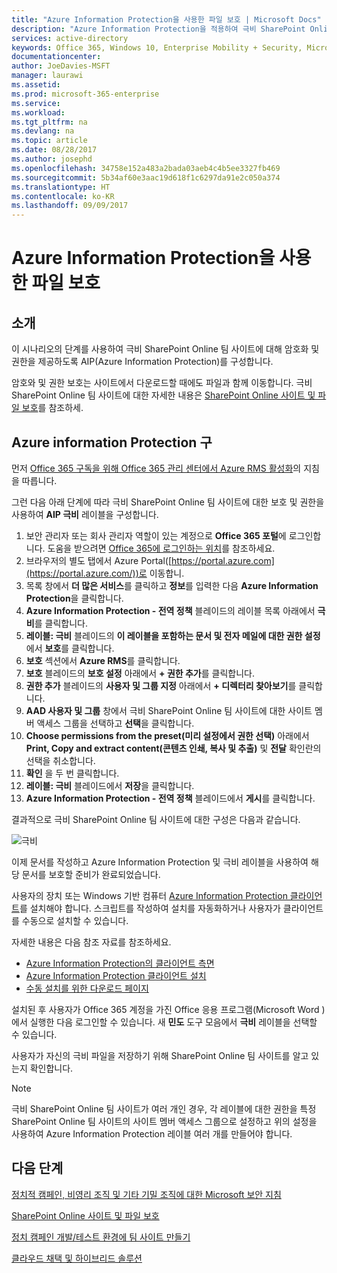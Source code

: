 ```yaml
---
title: "Azure Information Protection을 사용한 파일 보호 | Microsoft Docs"
description: "Azure Information Protection을 적용하여 극비 SharePoint Online 팀 사이트의 파일을 보호합니다."
services: active-directory
keywords: Office 365, Windows 10, Enterprise Mobility + Security, Microsoft 365 Enterprise
documentationcenter: 
author: JoeDavies-MSFT
manager: laurawi
ms.assetid: 
ms.prod: microsoft-365-enterprise
ms.service: 
ms.workload: 
ms.tgt_pltfrm: na
ms.devlang: na
ms.topic: article
ms.date: 08/28/2017
ms.author: josephd
ms.openlocfilehash: 34758e152a483a2bada03aeb4c4b5ee3327fb469
ms.sourcegitcommit: 5b34af60e3aac19d618f1c6297da91e2c050a374
ms.translationtype: HT
ms.contentlocale: ko-KR
ms.lasthandoff: 09/09/2017
---
```

# <a name="protect-files-with--azure-information-protection"></a>Azure Information Protection을 사용한 파일 보호

## <a name="introduction"></a>소개

이 시나리오의 단계를 사용하여 극비 SharePoint Online 팀 사이트에 대해 암호화 및 권한을 제공하도록 AIP(Azure Information Protection)를 구성합니다. 

암호와 및 권한 보호는 사이트에서 다운로드할 때에도 파일과 함께 이동합니다. 극비 SharePoint Online 팀 사이트에 대한 자세한 내용은 [SharePoint Online 사이트 및 파일 보호](secure-sharepoint-online-sites-and-files.md)를 참조하세.

## <a name="configure-azure-information-protection"></a>Azure information Protection 구

먼저 [Office 365 구독을 위해 Office 365 관리 센터에서 Azure RMS 활성화](https://docs.microsoft.com/information-protection/deploy-use/activate-office365)의 지침을 따릅니다.

그런 다음 아래 단계에 따라 극비 SharePoint Online 팀 사이트에 대한 보호 및 권한을 사용하여 **AIP 극비** 레이블을 구성합니다.

1. 보안 관리자 또는 회사 관리자 역할이 있는 계정으로 **Office 365 포털**에 로그인합니다. 도움을 받으려면 [Office 365에 로그인하는 위치](https://support.office.com/Article/Where-to-sign-in-to-Office-365-e9eb7d51-5430-4929-91ab-6157c5a050b4)를 참조하세요.
2. 브라우저의 별도 탭에서 Azure Portal([https://portal.azure.com](https://portal.azure.com/))로 이동합니.
3. 목록 창에서 **더 많은 서비스**를 클릭하고 **정보**를 입력한 다음 **Azure Information Protection**을 클릭합니다.
4. **Azure Information Protection - 전역 정책** 블레이드의 레이블 목록 아래에서 **극비**를 클릭합니다.
5. **레이블: 극비** 블레이드의 **이 레이블을 포함하는 문서 및 전자 메일에 대한 권한 설정**에서 **보호**를 클릭합니다.
6. **보호** 섹션에서 **Azure RMS**를 클릭합니다.
7. **보호** 블레이드의 **보호 설정** 아래에서 **+ 권한 추가**를 클릭합니다.
8. **권한 추가** 블레이드의 **사용자 및 그룹 지정** 아래에서 **+ 디렉터리 찾아보기**를 클릭합니다.
9. **AAD 사용자 및 그룹** 창에서 극비 SharePoint Online 팀 사이트에 대한 사이트 멤버 액세스 그룹을 선택하고 **선택**을 클릭합니다.
10. **Choose permissions from the preset(미리 설정에서 권한 선택)** 아래에서 **Print, Copy and extract content(콘텐츠 인쇄, 복사 및 추출)** 및 **전달** 확인란의 선택을 취소합니다.
11. **확인** 을 두 번 클릭합니다.
12. **레이블: 극비** 블레이드에서 **저장**을 클릭합니다.
13. **Azure Information Protection - 전역 정책** 블레이드에서 **게시**를 클릭합니다.

결과적으로 극비 SharePoint Online 팀 사이트에 대한 구성은 다음과 같습니다.

 ![극비](./media/protect-files-with-aip/hc_w_aip.png)

이제 문서를 작성하고 Azure Information Protection 및 극비 레이블을 사용하여 해당 문서를 보호할 준비가 완료되었습니다.

사용자의 장치 또는 Windows 기반 컴퓨터 [Azure Information Protection 클라이언트](https://docs.microsoft.com/information-protection/rms-client/install-client-app)를 설치해야 합니다. 스크립트를 작성하여 설치를 자동화하거나 사용자가 클라이언트를 수동으로 설치할 수 있습니다. 

자세한 내용은 다음 참조 자료를 참조하세요.

* [Azure Information Protection의 클라이언트 측면](https://docs.microsoft.com/information-protection/rms-client/use-client)
* [Azure Information Protection 클라이언트 설치](https://docs.microsoft.com/information-protection/rms-client/client-admin-guide)
* [수동 설치를 위한 다운로드 페이지](https://www.microsoft.com/download/details.aspx?id=53018)

설치된 후 사용자가 Office 365 계정을 가진 Office 응용 프로그램(Microsoft Word )에서 실행한 다음 로그인할 수 있습니다. 새 **민도** 도구 모음에서 **극비** 레이블을 선택할 수 있습니다. 

사용자가 자신의 극비 파일을 저장하기 위해 SharePoint Online 팀 사이트를 알고 있는지 확인합니다.

>[!Note]
>극비 SharePoint Online 팀 사이트가 여러 개인 경우, 각 레이블에 대한 권한을 특정 SharePoint Online 팀 사이트의 사이트 멤버 액세스 그룹으로 설정하고 위의 설정을 사용하여 Azure Information Protection 레이블 여러 개를 만들어야 합니다.
>

## <a name="next-steps"></a>다음 단계
[정치적 캠페인, 비영리 조직 및 기타 기밀 조직에 대한 Microsoft 보안 지침](https://technet.microsoft.com/library/mt493213.aspx)

[SharePoint Online 사이트 및 파일 보호](secure-sharepoint-online-sites-and-files.md)

[정치 캠페인 개발/테스트 환경에 팀 사이트 만들기](secure-sharepoint-online-sites-dev-test.md)

[클라우드 채택 및 하이브리드 솔루션](https://technet.microsoft.com/library/dn262744.aspx)






